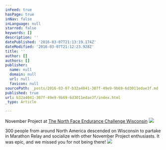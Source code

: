 ```yaml
---
inFeed: true
hasPage: true
inNav: false
inLanguage: null
starred: false
keywords: []
description: ''
datePublished: '2016-03-07T21:13:19.174Z'
dateModified: '2016-03-07T21:12:23.928Z'
title: ''
author: []
authors: []
publisher:
  name: null
  domain: null
  url: null
  favicon: null
sourcePath: _posts/2016-03-07-b32a4041-307f-49e9-9b69-6d3011edae3f.md
published: true
url: b32a4041-307f-49e9-9b69-6d3011edae3f/index.html
_type: Article

---
```

November Project at [The North Face Endurance Challenge Wisconsin][0]
![](https://the-grid-user-content.s3-us-west-2.amazonaws.com/4caf9903-aca3-430b-84ac-c6d5cc1f78e3.jpg)

300 people from around North America descended on Wisconsin to partake in Marathon Relay and socialize with other November Project enthusiasts. It was epic, and we missed you for not being there!
![](https://the-grid-user-content.s3-us-west-2.amazonaws.com/b04b6fec-1c74-4af4-803e-aa624ce5ac42.jpg)

[0]: https://www.thenorthface.com/get-outdoors/endurance-challenge/wisconsin.html